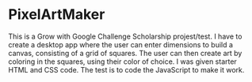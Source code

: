 # PixelArtMaker
This is a Grow with Google Challenge Scholarship projest/test.
I have to create a desktop app where the user can enter dimensions to build a canvas, consisting of a grid of squares. The user can then create art by coloring in the squares, using their color of choice. I was given starter HTML and CSS code.  The test is to code the JavaScript to make it work.
